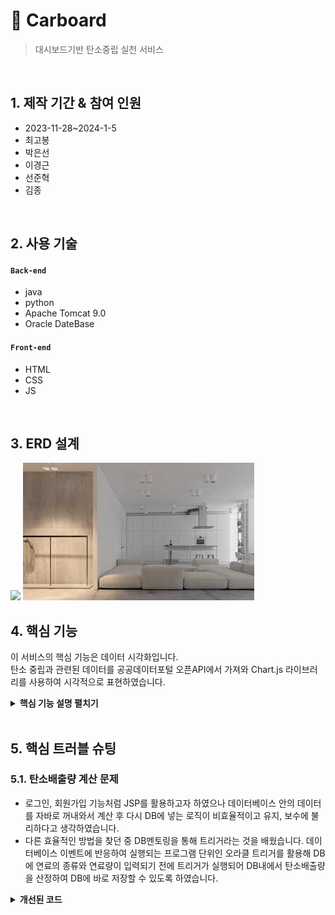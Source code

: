 # :pushpin: Carboard
> 대시보드기반 탄소중립 실천 서비스  

</br>

## 1. 제작 기간 & 참여 인원
- 2023-11-28~2024-1-5
- 최고봉
- 박은선
- 이경근
- 선준혁
- 김종
</br>

## 2. 사용 기술
#### `Back-end`
  - java 
  - python
  - Apache Tomcat 9.0
  - Oracle DateBase
#### `Front-end`
  - HTML
  - CSS
  - JS

</br>

## 3. ERD 설계
![](https://zuminternet.github.io/images/portal/post/2019-04-22-ZUM-Pilot-integer/final_erd.png)
![](https://github.com/JungHyung2/gitio.io/blob/master/assets/images/portfolio/p1.jpg)


## 4. 핵심 기능

이 서비스의 핵심 기능은 데이터 시각화입니다. <br/>
탄소 중립과 관련된 데이터를 공공데이터포털 오픈API에서 가져와 Chart.js 라이브러리를 사용하여 시각적으로 표현하였습니다.<br/>

<details>
<summary><b>핵심 기능 설명 펼치기</b></summary>
<div markdown="1">

### 4-1. 공공데이터 API를 활용하여 탄소배출량, 평균기온, 폭염일수 등 데이터 시각화<br/>

#### 국가 온실가스 인벤토리 배출량 공공데이터 API 활용<br/>
- 인증키 발급 : 공공데이터포탈(https://www.data.go.kr)에서 오픈API 서비스의 [SERVICE KEY]를 발급 받아야 함<br/><br/>

#### 기타 데이터 출처<br/>
- 평균기온 (지역별,계절별)<br/>
(https://data.kma.go.kr/climate/RankState/selectRankStatisticsDivisionList.do)<br/>
- 폭염 일수<br/>
(https://data.kma.go.kr/climate/heatWave/selectHeatWaveChart.do)<br/>
- 탄소배출량 (지역별), 배출원별, 온실가스 비중<br/>
(https://www.data.go.kr/data/15049589/fileData.do)<br/>

</div>
</details>

</br>

## 5. 핵심 트러블 슈팅
### 5.1. 탄소배출량 계산 문제
- 로그인, 회원가입 기능처럼 JSP를 활용하고자 하였으나 데이터베이스 안의 데이터를 자바로 꺼내와서 계산 후 다시 DB에 넣는 로직이 비효율적이고 유지, 보수에 불리하다고 생각하였습니다.
- 다른 효율적인 방법을 찾던 중  DB멘토링을 통해 트리거라는 것을 배웠습니다.  데이터베이스 이벤트에 반응하여 실행되는 프로그램 단위인 오라클 트리거를 활용해 DB에 연료의 종류와 연료량이 입력되기 전에 트리거가 실행되어 DB내에서 탄소배출량을 산정하여 DB에 바로 저장할 수 있도록 하였습니다. 

<details>
<summary><b>개선된 코드</b></summary>
<div markdown="1">

~~~SQL
CREATE OR REPLACE TRIGGER TRG_CARBON_CAL
BEFORE INSERT ON TBL_MEMBER_CO2
REFERENCING NEW AS NEW FOR EACH ROW
DECLARE 
    
    V_NET  NUMBER(12,4); -- TBL_CO2_REF.NET_CALORIFIC_VAL%TYPE; 
    V_CO2  NUMBER(12,4);
    V_CH4  NUMBER(12,4);
    V_N2O  NUMBER(12,4);
    
    RESULT_CO2 NUMBER(12,4);
    RESULT_CH4 NUMBER(12,4);
    RESULT_N2O NUMBER(12,4);
    

BEGIN
    SELECT NET_CALORIFIC_VAL, CO2_E_FACTOR, CH4_E_FACTOR, N2O_E_FACTOR
    INTO V_NET, V_CO2, V_CH4, V_N2O
    FROM TBL_CO2_REF
    WHERE FUEL_NAME = :NEW.MEM_FUEL_NAME AND TRANSPORTATION = :NEW.TRANSPORTATION;
    
    RESULT_CO2 := :NEW.FUEL_AMOUNT * V_NET * V_CO2 * 0.000001;
    RESULT_CH4 := :NEW.FUEL_AMOUNT * V_NET * V_CH4 * 0.000021;
    RESULT_N2O := :NEW.FUEL_AMOUNT * V_NET * V_N2O * 0.000310;
    
    :NEW.CO2_EMISSION := RESULT_CO2 * 0.001;
    :NEW.CH4_EMISSION := RESULT_CH4 * 0.001;
    :NEW.N2O_EMISSION := RESULT_N2O * 0.001;
    :NEW.TOTAL_EMISSION := :NEW.CO2_EMISSION + :NEW.CH4_EMISSION + :NEW.N2O_EMISSION;

   
END;
~~~

</div>
</details>

</br>
